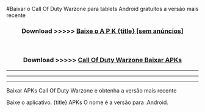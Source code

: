 #Baixar o Call Of Duty Warzone   para tablets Android gratuitos a versão mais recente


<div align="center">
<h3>Download >>>>> <a href="https://pt-web.web.app/?pt= {title}">Baixe o A P K {title} [sem anúncios]</a></h3><br>

<h3>Download >>>>> <a href="https://pt-web.web.app/?pt= {title}">Call Of Duty Warzone  Baixar APKs</a></h3>
</div>

----------------------------------------------------------

----------------------------------------------------------

----------------------------------------------------------

Baixar APKs Call Of Duty Warzone  e obtenha a versão mais recente

Baixe o aplicativo. {title} APKs O nome é a versão para .Android.


